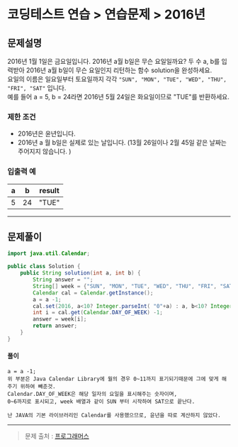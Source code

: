 # 코딩테스트 연습 > 연습문제 > 2016년

## 문제설명
2016년 1월 1일은 금요일입니다. 2016년 a월 b일은 무슨 요일일까요? 두 수 a, b를 입력받아 2016년 a월 b일이 무슨 요일인지 리턴하는 함수 solution을 완성하세요.<br/>
요일의 이름은 일요일부터 토요일까지 각각 `"SUN", "MON", "TUE", "WED", "THU", "FRI", "SAT"` 입니다. <br/>
예를 들어 a = 5, b = 24라면 2016년 5월 24일은 화요일이므로 "TUE"를 반환하세요.

### 제한 조건
- 2016년은 윤년입니다.
- 2016년 a 월 b일은 실제로 있는 날입니다. (13월 26일이나 2월 45일 같은 날짜는 주어지지 않습니다. )

### 입출력 예
|a|b|result
|---|---|---|
|5|24|"TUE"

---

## 문제풀이

```java
import java.util.Calendar;

public class Solution {
    public String solution(int a, int b) {
        String answer = "";
        String[] week = {"SUN", "MON", "TUE", "WED", "THU", "FRI", "SAT"};
        Calendar cal = Calendar.getInstance();
        a = a -1;
        cal.set(2016, a<10? Integer.parseInt( "0"+a) : a, b<10? Integer.parseInt( "0"+b) : b);
        int i = cal.get(Calendar.DAY_OF_WEEK) -1;
        answer = week[i];
        return answer;
    }
}
```

#### 풀이 
```
a = a -1;
위 부분은 Java Calendar Library에 월의 경우 0~11까지 표기되기때문에 그에 맞게 해주기 위하여 빼준것.
Calendar.DAY_OF_WEEK은 해당 일자의 요일을 표시해주는 숫자이며, 
0~6까지로 표시되고, week 배열과 같이 SUN 부터 시작하여 SAT으로 끝난다.

난 JAVA의 기본 라이브러리인 Calendar를 사용했으므로, 윤년을 따로 계산하지 않았다.  
```
 
---
> 문제 출처 : [프로그래머스](https://programmers.co.kr/learn/courses/30/lessons/12901)
> 